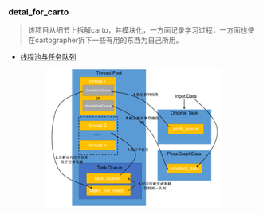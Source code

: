 ### detal_for_carto
> 该项目从细节上拆解carto，并模块化，一方面记录学习过程，一方面也使在cartographer拆下一些有用的东西为自己所用。
- [线程池与任务队列](./线程池与任务队列/线程池与任务队列.md)
<div align=center><img src="./线程池与任务队列/线程池与任务队列.png" width=70% height="70%"></div>